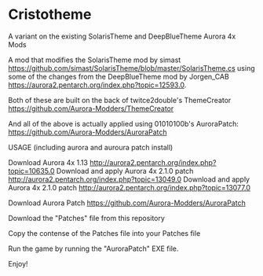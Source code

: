 # Cristotheme
A variant on the existing SolarisTheme and DeepBlueTheme Aurora 4x Mods

A mod that modifies the SolarisTheme mod by simast https://github.com/simast/SolarisTheme/blob/master/SolarisTheme.cs using some of the changes from the DeepBlueTheme mod by Jorgen_CAB https://aurora2.pentarch.org/index.php?topic=12593.0.

Both of these are built on the back of twitce2double's ThemeCreator https://github.com/Aurora-Modders/ThemeCreator

And all of the above is actually applied using 01010100b's AuroraPatch: https://github.com/Aurora-Modders/AuroraPatch






USAGE (including aurora and auroura patch install) 

Download Aurora 4x 1.13 http://aurora2.pentarch.org/index.php?topic=10635.0
Download and apply Aurora 4x 2.1.0 patch http://aurora2.pentarch.org/index.php?topic=13049.0
Download and apply Aurora 4x 2.1.0 patch http://aurora2.pentarch.org/index.php?topic=13077.0

Download Aurora Patch https://github.com/Aurora-Modders/AuroraPatch

Download the "Patches" file from this repository

Copy the contense of the Patches file into your Patches file

Run the game by running the "AuroraPatch" EXE file.

Enjoy! 
